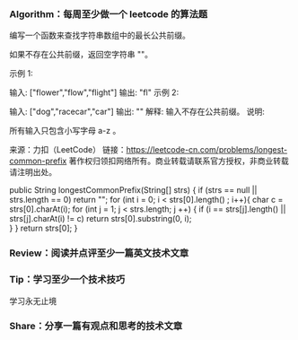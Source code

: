 ### Algorithm：每周至少做一个 leetcode 的算法题
 编写一个函数来查找字符串数组中的最长公共前缀。
 
 如果不存在公共前缀，返回空字符串 ""。
 
 示例 1:
 
 输入: ["flower","flow","flight"]
 输出: "fl"
 示例 2:
 
 输入: ["dog","racecar","car"]
 输出: ""
 解释: 输入不存在公共前缀。
 说明:
 
 所有输入只包含小写字母 a-z 。
 
 来源：力扣（LeetCode）
 链接：https://leetcode-cn.com/problems/longest-common-prefix
 著作权归领扣网络所有。商业转载请联系官方授权，非商业转载请注明出处。
 
public String longestCommonPrefix(String[] strs) {
    if (strs == null || strs.length == 0) return "";
    for (int i = 0; i < strs[0].length() ; i++){
        char c = strs[0].charAt(i);
        for (int j = 1; j < strs.length; j ++) {
            if (i == strs[j].length() || strs[j].charAt(i) != c)
                return strs[0].substring(0, i);             
        }
    }
    return strs[0];
}
### Review：阅读并点评至少一篇英文技术文章


### Tip：学习至少一个技术技巧
学习永无止境


### Share：分享一篇有观点和思考的技术文章


